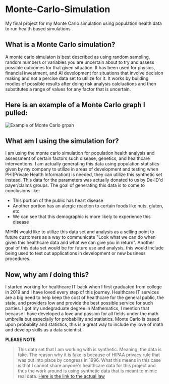 # Monte-Carlo-Simulation
My final project for my Monte Carlo simulation using population health data to run health based simulations


## What is a Monte Carlo simulation?

A monte carlo simulaton is best described as using random sampling, random numbers or variables you are uncertain about to try and assess possible outcomes for that given situation.  It has been used for physics, financial investment, and AI development for situations that involve decision making and not a percise data set to utilize for it.  It works by building modles of possible results after doing risk analysis calcluations and then substitutes a range of values for any factor that is uncertain.

Here is an example of a Monte Carlo graph I pulled:
-------------------
![Example of Monte Carlo grpah](https://www.equitieslab.com/wp-content/uploads/2017/05/052617_1807_MonteCarloS2-887x480.png)


## What am I using the simulation for?

I am using the monte carlo simulation for population health analysis and assessment of certain factors such disease, genetics, and healthcare interventions. I am actually generating this data using population statistics given by my company to utilize in areas of development and testing when PHI(Private Health Information) is needed, they can utilize this synthetic set instead. This data for the parameters was actually donated to us by De-ID'd payer/claims groups.  The goal of generating this data is to come to conclusions like:
- This portion of the public has heart disease
- Another portion has an alergic reaction to certain foods like nuts, gluten, etc.
- We can see that this demographic is more likely to experience this disease

MiHIN would like to utilize this data set and analysis as a selling point to future customers as a way to communicate "Look what we can do when given this healthcare data and what we can give you in return".  Another goal of this data set would be for future use and analysis, this would include being used to test out applications in development or new business procedures.

## Now, why am *I* doing this?

I started working for healthcare IT back when I first graduated from college in 2019 and I have loved every step of this journey.  Healthcare IT services are a big need to help keep the cost of healthcare for the general public, the state, and providers low and provide the best possible service for such parties.  I got my undegraduate degree in Mathematics, I mention that because I have developed a love and passion for all fields under the math umbrella but especially for probability and statistics.  Monte Carlo is based upon probablity and statistics, this is a great way to include my love of math and develop skills as a data scientist.

**PLEASE NOTE**
> This data set that I am working with is synthetic.  Meaning, the data is fake.  The reason why it is fake is because of HIPAA privacy rule that was put into place by congress in 1996.  What this means in this case is that I cannot share anyone's healthcare data for this project and thus the work around is using synthetic data that is meant to mimic real data.
> [Here is the link to the actual law](https://www.hhs.gov/hipaa/for-professionals/privacy/laws-regulations/index.html#:~:text=The%20Privacy%20Rule%20protects%20all,health%20information%20(PHI).%22)
